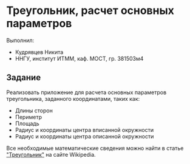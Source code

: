 # Треугольник, расчет основных параметров

Выполнил:

 - Кудрявцев Никита
 - ННГУ, институт ИТММ, каф. МОСТ, гр. 381503м4

## Задание

Реализовать приложение для расчета основных параметров треугольника, заданного координатами, таких как:

 * Длины сторон
 * Периметр
 * Площадь
 * Радиус и координаты центра вписанной окружности
 * Радиус и координаты центра описанной окружности

Все необходимые математические сведения можно найти в статье
["Треугольник"][triangle] на сайте Wikipedia.

<!-- LINKS -->

[triangle]: https://ru.wikipedia.org/wiki/%D0%A2%D1%80%D0%B5%D1%83%D0%B3%D0%BE%D0%BB%D1%8C%D0%BD%D0%B8%D0%BA